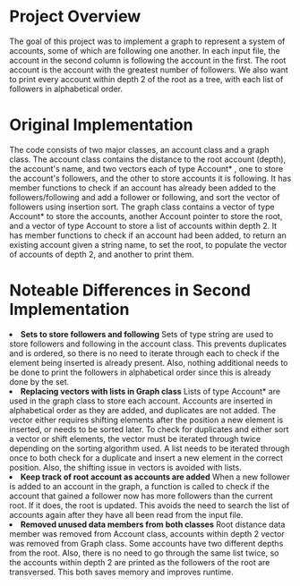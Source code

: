 # Project Overview

The goal of this project was to implement a graph to represent a system
of accounts, some of which are following one another. In each input file,
the account in the second column is following the account in the first.
The root account is the account with the greatest number of followers.
We also want to print every account within depth 2 of the root as a tree,
with each list of followers in alphabetical order.

# Original Implementation

The code consists of two major classes, an account class and a graph class.
The account class contains the distance to the root account (depth), the
account's name, and two vectors each of type Account* , one to store the
account's followers, and the other to store accounts it is following. It
has member functions to check if an account has already been added to the
followers/following and add a follower or following, and sort the vector
of followers using insertion sort. The graph class contains a vector of type
Account* to store the accounts, another Account pointer to store the root,
and a vector of type Account to store a list of accounts within depth 2.
It has member functions to check if an account had been added, to return an
existing account given a string name, to set the root, to populate the
vector of accounts of depth 2, and another to print them.

# Noteable Differences in Second Implementation

<li><strong>Sets to store followers and following</strong>
    Sets of type string are used to store followers and following in the
    account class. This prevents duplicates and is ordered, so there is no
    need to iterate through each to check if the element being inserted is
    already present. Also, nothing additional needs to be done to print
    the followers in alphabetical order since this is already done by the set.</li>

<li><strong>Replacing vectors with lists in Graph class</strong>
    Lists of type Account* are used in the graph class to store each account.
    Accounts are inserted in alphabetical order as they are added, and duplicates
    are not added. The vector either requires shifting elements after the position
    a new element is inserted, or needs to be sorted later. To check for duplicates
    and either sort a vector or shift elements, the vector must be iterated through
    twice depending on the sorting algorithm used. A list needs to be iterated
    through once to both check for a duplicate and insert a new element in the
    correct position. Also, the shifting issue in vectors is avoided with lists.</li>

<li><strong>Keep track of root account as accounts are added</strong>
    When a new follower is added to an account in the graph, a function is called to
    check if the account that gained a follower now has more followers than the
    current root. If it does, the root is updated. This avoids the need to search
    the list of accounts again after they have all been read from the input file.</li>

<li><strong>Removed unused data members from both classes</strong>
    Root distance data member was removed from Account class, accounts within
    depth 2 vector was removed from Graph class. Some accounts have two different
    depths from the root. Also, there is no need to go through the same list twice,
    so the accounts within depth 2 are printed as the followers of the root are
    transversed. This both saves memory and improves runtime.</li>
    